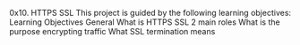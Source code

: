 0x10. HTTPS SSL                                                                                                          This project is guided by the following learning objectives:
Learning Objectives
General
What is HTTPS SSL 2 main roles
What is the purpose encrypting traffic
What SSL termination means
